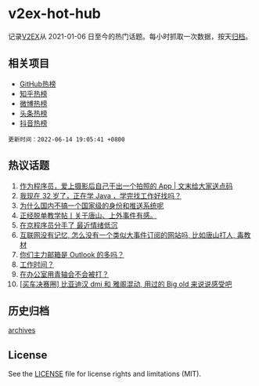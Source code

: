 # v2ex-hot-hub

 记录[V2EX](https://www.v2ex.com/)从 2021-01-06 日至今的热门话题。每小时抓取一次数据，按天[归档](archives)。
 
 ## 相关项目

- [GitHub热榜](https://github.com/snaildev/github-hot-hub)
- [知乎热榜](https://github.com/snaildev/zhihu-hot-hub)
- [微博热榜](https://github.com/snaildev/weibo-hot-hub)
- [头条热榜](https://github.com/snaildev/toutiao-hot-hub)
- [抖音热榜](https://github.com/snaildev/douyin-hot-hub)


 `更新时间：2022-06-14 19:05:41 +0800`

## 热议话题

1. [作为程序员，爱上摄影后自己干出一个拍照的 App | 文末给大家送点码](https://www.v2ex.com/t/859469)
1. [我现在 32 岁了，正在学 Java ，学完找工作好找吗？](https://www.v2ex.com/t/859436)
1. [为什么国内不搞一个国家级的身份和推送系统呢](https://www.v2ex.com/t/859451)
1. [正经脱单教学帖丨关于唐山、上外事件有感。](https://www.v2ex.com/t/859497)
1. [在京程序员分手了 最近情绪低沉](https://www.v2ex.com/t/859483)
1. [互联网没有记忆, 怎么没有一个类似大事件订阅的网站吗, 比如唐山打人, 毒教材](https://www.v2ex.com/t/859542)
1. [你们主力邮箱是 Outlook 的多吗？](https://www.v2ex.com/t/859449)
1. [工作时间？](https://www.v2ex.com/t/859366)
1. [在办公室用青轴会不会被打？](https://www.v2ex.com/t/859459)
1. [[买车决赛圈] 比亚迪汉 dmi 和 雅阁混动, 用过的 Big old 来说说感受吧](https://www.v2ex.com/t/859546)

## 历史归档

[archives](archives)

## License

See the [LICENSE](LICENSE) file for license rights and limitations (MIT).
